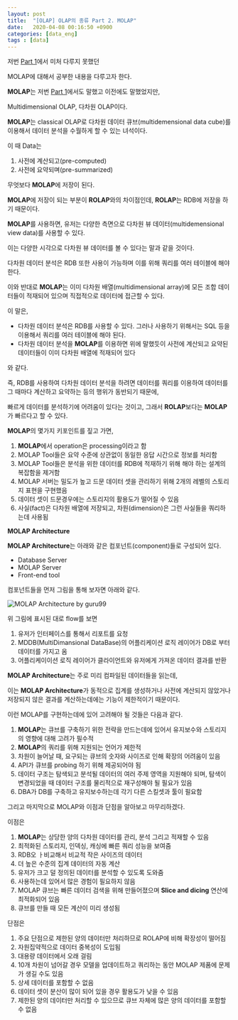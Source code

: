 ```yaml
---
layout: post
title:  "[OLAP] OLAP의 종류 Part 2. MOLAP"
date:   2020-04-08 00:16:50 +0900
categories: [data_eng]
tags : [data]
---
```


저번 [Part 1](/data_eng/type-of-olap-part-1/)에서 미처 다루지 못했던

MOLAP에 대해서 공부한 내용을 다루고자 한다.

<!--more-->

**MOLAP**는 저번 [Part 1](/data_eng/type-of-olap-part-1/)에서도 말했고 이전에도 말했었지만,

Multidimensional OLAP, 다차원 OLAP이다.

**MOLAP**는 classical OLAP로 다차원 데이터 큐브(multidemensional data cube)를 이용해서 데이터 분석을 수월하게 할 수 있는 녀석이다.

이 때 Data는

1. 사전에 계산되고(pre-computed)
1. 사전에 요약되며(pre-summarized)

무엇보다 **MOLAP**에 저장이 된다.

**MOLAP**에 저장이 되는 부분이 **ROLAP**와의 차이점인데, **ROLAP**는 RDB에 저장을 하기 때문이다.

**MOLAP**를 사용하면, 유저는 다양한 측면으로 다차원 뷰 데이터(multidemensional view data)를 사용할 수 있다.

이는 다양한 시각으로 다차원 뷰 데이터를 볼 수 있다는 말과 같을 것이다.

다차원 데이터 분석은 RDB 또한 사용이 가능하며 이를 위해 쿼리를 여러 테이블에 해야한다.

이와 반대로 **MOLAP**는 이미 다차원 배열(multidimensional array)에 모든 조합 데이터들이 적재되어 있으며 직접적으로 데이터에 접근할 수 있다.

이 말은,

- 다차원 데이터 분석은 RDB를 사용할 수 있다. 그러나 사용하기 위해서는 SQL 등을 이용해서 쿼리를 여러 테이블에 해야 된다.
- 다차원 데이터 분석을 **MOLAP**를 이용하면 위에 말했듯이 사전에 계산되고 요약된 데이터들이 이미 다차원 배열에 적재되어 있다

와 같다.

즉, RDB를 사용하여 다차원 데이터 분석을 하려면 데이터를 쿼리를 이용하여 데이터를 그 때마다 계산하고 요약하는 등의 행위가 동반되기 때문에,

빠르게 데이터를 분석하기에 어려움이 있다는 것이고, 그래서 **ROLAP**보다는 **MOLAP**가 빠르다고 할 수 있다.

**MOLAP**의 몇가지 키포인트를 짚고 가면,

1. **MOLAP**에서 operation은 processing이라고 함
1. MOLAP Tool들은 요약 수준에 상관없이 동일한 응답 시간으로 정보를 처리함
1. MOLAP Tool들은 분석을 위한 데이터를 RDB에 적재하기 위해 해야 하는 설계의 복잡함을 제거함
1. MOLAP 서버는 밀도가 높고 드문 데이터 셋을 관리하기 위해 2개의 레벨의 스토리지 표현을 구현했음
1. 데이터 셋이 드문경우에는 스토리지의 활용도가 떨어질 수 있음
1. 사실(fact)은 다차원 배열에 저장되고, 차원(dimension)은 그런 사실들을 쿼리하는데 사용됨

**MOLAP Architecture**

**MOLAP Architecture**는 아래와 같은 컴포넌트(component)들로 구성되어 있다.

- Database Server
- MOLAP Server
- Front-end tool

컴포넌트들을 먼저 그림을 통해 보자면 아래와 같다.

![MOLAP Architecture by guru99](https://www.guru99.com/images/1/022218_1034_MOLAPMultid1.png)

위 그림에 표시된 대로 flow를 보면

1. 유저가 인터페이스를 통해서 리포트를 요청
1. MDDB(MultiDimansional DataBase)의 어플리케이션 로직 레이어가 DB로 부터 데이터를 가지고 옴
1. 어플리케이이션 로직 레이어가 클라이언트와 유저에게 가져온 데이터 결과를 반환

**MOLAP Architecture**는 주로 미리 컴파일된 데이터들을 읽는데,

이는 **MOLAP Architecture**가 동적으로 집계를 생성하거나 사전에 계산되지 않았거나 저장되지 않은 결과를 계산하는데에는 기능이 제한적이기 때문이다.

이런 MOLAP를 구현하는데에 있어 고려해야 될 것들은 다음과 같다.

1. **MOLAP**는 큐브를 구축하기 위한 전략을 만드는데에 있어서 유지보수와 스토리지의 영향에 대해 고려가 필수적
1. **MOLAP**의 쿼리를 위해 지원되는 언어가 제한적
1. 차원이 늘어날 때, 요구되는 큐브의 숫자와 사이즈로 인해 확장의 어려움이 있음
1. API가 큐브를 probing 하기 위해 제공되어야 됨
1. 데이터 구조는 탐색되고 분석될 데이터의 여러 주제 영역을 지원해야 되며, 탐색이 변경되었을 때 데이터 구조를 물리적으로 재구성해야 될 필요가 있음
1. DBA가 DB를 구축하고 유지보수하는데 각기 다른 스킬셋과 툴이 필요함

그리고 마지막으로 MOLAP와 이점과 단점을 알아보고 마무리하겠다.

이점은

1. **MOLAP**는 상당한 양의 다차원 데이터를 관리, 분석 그리고 적재할 수 있음
1. 최적화된 스토리지, 인덱싱, 캐싱에 빠른 쿼리 성능을 보여줌
1. RDB오 ㅏ비교해서 비교적 작은 사이즈의 데이터
1. 더 높은 수준의 집계 데이터의 자동 계산
1. 유저가 크고 덜 정의된 데이터를 분석할 수 있도록 도와줌
1. 사용하는데 있어서 많은 경험이 필요하지 않음
1. MOLAP 큐브는 빠른 데이터 검색을 위해 만들어졌으며 **Slice and dicing** 연산에 최적화되어 있음
1. 큐브를 만들 때 모든 계산이 미리 생성됨

단점은

1. 주요 단점으로 제한된 양의 데이터만 처리하므로 ROLAP에 비해 확장성이 떨어짐
1. 자원집약적으로 데이터 중복성이 도입됨
1. 대용량 데이터에서 오래 걸림
1. 10개 차원이 넘어갈 경우 모델을 업데이트하고 쿼리하는 동안 MOLAP 제품에 문제가 생길 수도 있음
1. 상세 데이터를 포함할 수 없음
1. 데이터 셋이 분산이 많이 되어 있을 경우 활용도가 낮을 수 있음
1. 제한된 양의 데이터만 처리할 수 있으므로 큐브 자체에 많은 양의 데이터를 포함할 수 없음


